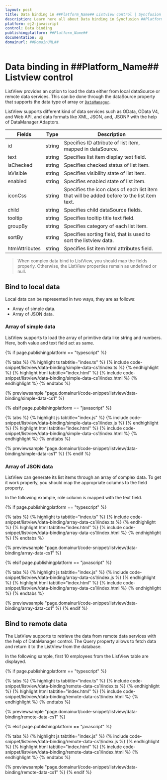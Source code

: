 ```yaml
---
layout: post
title: Data binding in ##Platform_Name## Listview control | Syncfusion
description: Learn here all about Data binding in Syncfusion ##Platform_Name## Listview control of Syncfusion Essential JS 2 and more.
platform: ej2-javascript
control: Data binding 
publishingplatform: ##Platform_Name##
documentation: ug
domainurl: ##DomainURL##
---
```


# Data binding in ##Platform_Name## Listview control

ListView provides an option to load the data either from local dataSource or remote data services. This can be done through the dataSource property that supports the data type of array or [`DataManager`](../api/data/dataManager/).

ListView supports different kind of data services such as OData, OData V4, and Web API, and data formats like XML, JSON, and, JSONP with the help of DataManager Adaptors.

| Fields | Type | Description |
|------|------|-------------|
| id | string | Specifies ID attribute of list item, mapped in dataSource. |
| text | string | Specifies list item display text field. |
| isChecked | string | Specifies checked status of list item. |
| isVisible | string | Specifies visibility state of list item. |
| enabled | string | Specifies enabled state of list item. |
| iconCss | string | Specifies the icon class of each list item that will be added before to the list item text. |
| child | string | Specifies child dataSource fields. |
| tooltip | string | Specifies tooltip title text field. |
| groupBy | string | Specifies category of each list item. |
| sortBy | string | Specifies sorting field, that is used to sort the listview data. |
| htmlAttributes | string | Specifies list item html attributes field. |

> When complex data bind to ListView, you should map the fields properly. Otherwise, the ListView properties remain as undefined or null.

## Bind to local data

Local data can be represented in two ways, they are as follows:

* Array of simple data.
* Array of JSON data.

### Array of simple data

ListView supports to load the array of primitive data like string and numbers. Here, both value and text field act as same.

{% if page.publishingplatform == "typescript" %}

 {% tabs %}
{% highlight ts tabtitle="index.ts" %}
{% include code-snippet/listview/data-binding/simple-data-cs1/index.ts %}
{% endhighlight %}
{% highlight html tabtitle="index.html" %}
{% include code-snippet/listview/data-binding/simple-data-cs1/index.html %}
{% endhighlight %}
{% endtabs %}
        
{% previewsample "page.domainurl/code-snippet/listview/data-binding/simple-data-cs1" %}

{% elsif page.publishingplatform == "javascript" %}

{% tabs %}
{% highlight js tabtitle="index.js" %}
{% include code-snippet/listview/data-binding/simple-data-cs1/index.js %}
{% endhighlight %}
{% highlight html tabtitle="index.html" %}
{% include code-snippet/listview/data-binding/simple-data-cs1/index.html %}
{% endhighlight %}
{% endtabs %}

{% previewsample "page.domainurl/code-snippet/listview/data-binding/simple-data-cs1" %}
{% endif %}

### Array of JSON data

ListView can generate its list items through an array of complex data. To get it work properly, you should map the appropriate columns to the field property.

In the following example, role column is mapped with the text field.

{% if page.publishingplatform == "typescript" %}

 {% tabs %}
{% highlight ts tabtitle="index.ts" %}
{% include code-snippet/listview/data-binding/array-data-cs1/index.ts %}
{% endhighlight %}
{% highlight html tabtitle="index.html" %}
{% include code-snippet/listview/data-binding/array-data-cs1/index.html %}
{% endhighlight %}
{% endtabs %}
        
{% previewsample "page.domainurl/code-snippet/listview/data-binding/array-data-cs1" %}

{% elsif page.publishingplatform == "javascript" %}

{% tabs %}
{% highlight js tabtitle="index.js" %}
{% include code-snippet/listview/data-binding/array-data-cs1/index.js %}
{% endhighlight %}
{% highlight html tabtitle="index.html" %}
{% include code-snippet/listview/data-binding/array-data-cs1/index.html %}
{% endhighlight %}
{% endtabs %}

{% previewsample "page.domainurl/code-snippet/listview/data-binding/array-data-cs1" %}
{% endif %}

## Bind to remote data

The ListView supports to retrieve the data from remote data services with the help of DataManager control. The Query property allows to fetch data and return it to the ListView from the database.

In the following sample, first 10 employees from the ListView table are displayed.

{% if page.publishingplatform == "typescript" %}

 {% tabs %}
{% highlight ts tabtitle="index.ts" %}
{% include code-snippet/listview/data-binding/remote-data-cs1/index.ts %}
{% endhighlight %}
{% highlight html tabtitle="index.html" %}
{% include code-snippet/listview/data-binding/remote-data-cs1/index.html %}
{% endhighlight %}
{% endtabs %}
        
{% previewsample "page.domainurl/code-snippet/listview/data-binding/remote-data-cs1" %}

{% elsif page.publishingplatform == "javascript" %}

{% tabs %}
{% highlight js tabtitle="index.js" %}
{% include code-snippet/listview/data-binding/remote-data-cs1/index.js %}
{% endhighlight %}
{% highlight html tabtitle="index.html" %}
{% include code-snippet/listview/data-binding/remote-data-cs1/index.html %}
{% endhighlight %}
{% endtabs %}

{% previewsample "page.domainurl/code-snippet/listview/data-binding/remote-data-cs1" %}
{% endif %}
